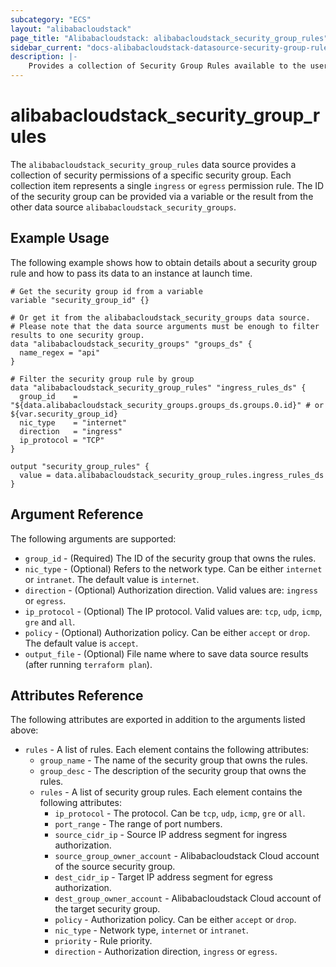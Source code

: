 ```yaml
---
subcategory: "ECS"
layout: "alibabacloudstack"
page_title: "Alibabacloudstack: alibabacloudstack_security_group_rules"
sidebar_current: "docs-alibabacloudstack-datasource-security-group-rules"
description: |-
    Provides a collection of Security Group Rules available to the user.
---
```


# alibabacloudstack\_security\_group\_rules

The `alibabacloudstack_security_group_rules` data source provides a collection of security permissions of a specific security group.
Each collection item represents a single `ingress` or `egress` permission rule.
The ID of the security group can be provided via a variable or the result from the other data source `alibabacloudstack_security_groups`.

## Example Usage

The following example shows how to obtain details about a security group rule and how to pass its data to an instance at launch time.

```
# Get the security group id from a variable
variable "security_group_id" {}

# Or get it from the alibabacloudstack_security_groups data source.
# Please note that the data source arguments must be enough to filter results to one security group.
data "alibabacloudstack_security_groups" "groups_ds" {
  name_regex = "api"
}

# Filter the security group rule by group
data "alibabacloudstack_security_group_rules" "ingress_rules_ds" {
  group_id    = "${data.alibabacloudstack_security_groups.groups_ds.groups.0.id}" # or ${var.security_group_id}
  nic_type    = "internet"
  direction   = "ingress"
  ip_protocol = "TCP"
}

output "security_group_rules" {
  value = data.alibabacloudstack_security_group_rules.ingress_rules_ds
}

```

## Argument Reference

The following arguments are supported:

* `group_id` - (Required) The ID of the security group that owns the rules.
* `nic_type` - (Optional) Refers to the network type. Can be either `internet` or `intranet`. The default value is `internet`.
* `direction` - (Optional) Authorization direction. Valid values are: `ingress` or `egress`.
* `ip_protocol` - (Optional) The IP protocol. Valid values are: `tcp`, `udp`, `icmp`, `gre` and `all`.
* `policy` - (Optional) Authorization policy. Can be either `accept` or `drop`. The default value is `accept`.
* `output_file` - (Optional) File name where to save data source results (after running `terraform plan`).

## Attributes Reference

The following attributes are exported in addition to the arguments listed above:

* `rules` - A list of rules. Each element contains the following attributes:
  * `group_name` - The name of the security group that owns the rules.
  * `group_desc` - The description of the security group that owns the rules.
  * `rules` - A list of security group rules. Each element contains the following attributes:
    * `ip_protocol` - The protocol. Can be `tcp`, `udp`, `icmp`, `gre` or `all`.
    * `port_range` - The range of port numbers.
    * `source_cidr_ip` - Source IP address segment for ingress authorization.
    * `source_group_owner_account` - Alibabacloudstack Cloud account of the source security group.
    * `dest_cidr_ip` - Target IP address segment for egress authorization.
    * `dest_group_owner_account` - Alibabacloudstack Cloud account of the target security group.
    * `policy` - Authorization policy. Can be either `accept` or `drop`.
    * `nic_type` - Network type, `internet` or `intranet`.
    * `priority` - Rule priority.
    * `direction` - Authorization direction, `ingress` or `egress`.
    
